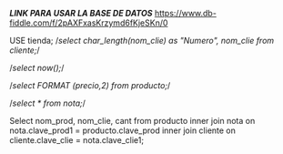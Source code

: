 *****LINK PARA USAR LA BASE DE DATOS*****
https://www.db-fiddle.com/f/2pAXFxasKrzymd6fKjeSKn/0


USE tienda;
/*select char_length(nom_clie) as "Numero", nom_clie from cliente;*/

/*select now();*/

/*select FORMAT (precio,2) from producto;*/

/*select * from nota;*/

Select nom_prod, nom_clie, cant from producto 
inner join nota on nota.clave_prod1 = producto.clave_prod
inner join cliente on cliente.clave_clie = nota.clave_clie1;

